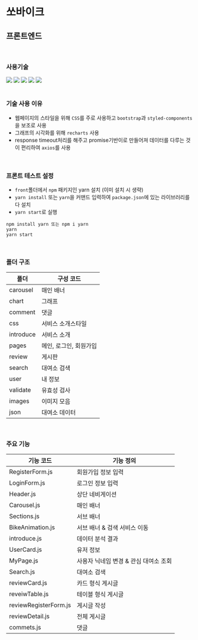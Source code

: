 # 쏘바이크

## 프론트엔드

<br/>

### 사용기술

<div> 
  <img src="https://img.shields.io/badge/html5-E34F26?style=for-the-badge&logo=html5&logoColor=white"> 
  <img src="https://img.shields.io/badge/css-1572B6?style=for-the-badge&logo=css3&logoColor=white"> 
  <img src="https://img.shields.io/badge/javascript-F7DF1E?style=for-the-badge&logo=javascript&logoColor=black"> 
  <img src="https://img.shields.io/badge/react-61DAFB?style=for-the-badge&logo=react&logoColor=black"> 
  <img src="https://img.shields.io/badge/bootstrap-7952B3?style=for-the-badge&logo=bootstrap&logoColor=white">
  
</div>

<br/>

### 기술 사용 이유

- 웹페이지의 스타일을 위해 `CSS`를 주로 사용하고 `bootstrap`과 `styled-components`을 보조로 사용
- 그래프의 시각화를 위해 `recharts` 사용
- response timeout처리를 해주고 promise기반이로 만들어져 데이터를 다루는 것이 편리하여 `axios`를 사용 

<br/>

### 프론트 테스트 설정

- `front`폴더에서 `npm` 패키지인 yarn 설치 (이미 설치 시 생략)
- `yarn install` 또는 `yarn`을 커맨드 입력하여 `package.json`에 있는 라이브러리를 다 설치
- `yarn start`로 실행

```
npm install yarn 또는 npm i yarn
yarn
yarn start
```

<br/>

### 폴더 구조

|  폴더                  |  구성 코드                |
| --------------------- | ---------------------- |
| carousel              | 매인 배너                |
| chart                 | 그래프                  |
| comment               | 댓글                    |
| css                   | 서비스 소개스타일          |
| introduce             | 서비스 소개               |
| pages                 | 메인, 로그인, 회원가입      |
| review                | 게시판                  |
| search                | 대여소 검색              |
| user                  | 내 정보                 |
| validate              | 유효성 검사                |
| images                | 이미지 모음              |
| json                  | 대여소 데이터             |

<br/>

### 주요 기능

| 기능 코드               | 기능 정의                |
| --------------------- | ---------------------- |
| RegisterForm.js       | 회원가입 정보 입력         |
| LoginForm.js          | 로그인 정보 입력           |
| Header.js             | 상단 네비게이션            |
| Carousel.js           | 매인 배너                |
| Sections.js           | 서브 배너                |
| BikeAnimation.js      | 서브 배너 & 검색 서비스 이동 |
| introduce.js          | 데이터 분석 결과           |
| UserCard.js           | 유저 정보                |
| MyPage.js             | 사용자 닉네임 변경 & 관심 대여소 조회 |
| Search.js             | 대여소 검색               |
| reviewCard.js         | 카드 형식 게시글           |
| reveiwTable.js        | 테이블 형식 게시글         |
| reviewRegisterForm.js | 게시글 작성               |
| reviewDetail.js       | 전체 게시글               |
| commets.js            | 댓글                    |

